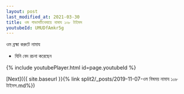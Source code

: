 ```yaml
---
layout: post
last_modified_at: 2021-03-30
title: ওম গাভাসটিনেমায়ে নামায ১০৮ টাইমস
youtubeId: UMUDfAmkr5g
---
```

 
 
 ওম ব্রহ্মা করুটে নামায  
 
 -  যিনি বেদ রচনা করেছেন 
 
  
 
  
 
 
 
 
 
 


{% include youtubePlayer.html id=page.youtubeId %}
 
[Next]({{ site.baseurl }}{% link  split2/_posts/2019-11-07-ওম বিষময় নামায ১০৮ টাইমস.md%})
 
